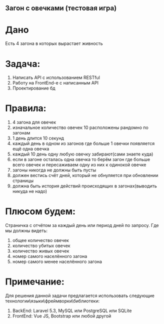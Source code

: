##  Загон с овечками (тестовая игра)

# Дано
Есть 4 загона в которых вырастает живность

# Задача:
1. Написать API с использованием RESTful
2. Работу на FrontEnd-e с написанным API
3. Проектирование бд

# Правила:
1. 4 загона для овечек
2. изначальное количество овечек 10 расположены рандомно по загонам
3. 1 день длится 10 секунд
4. каждый день в одном из загонов где больше 1 овечки появляется ещё одна овечка
5. каждый 10 день одну любую овечку забирают(сами знаете куда)
6. если в загоне осталась одна овечка то берём загон где больше всего овечек и пересаживаем
одну из них к одинокой овечке
7. загоны никогда не должны быть пусты
8. должен вестись счёт дней, который не обнуляется при обновлении страницы
9. должна быть история действий происходящих в загонах(выводить никуда не надо)
# Плюсом будем:
Страничка с отчётом за каждый день или период дней по запросу. 
Где мы должны видеть:
1. общее количество овечек
2. количество убитых овечек
3. количество живых овечек
4. номер самого населённого загона
5. номер самого менее населённого загона

# Примечание:
Для решения данной задачи предлагается использовать следующие
технологии\языки\фреймворки\библиотеки:
1. BackEnd: Laravel 5.3, MySQL или PostgreSQL или SQLite
2. FrontEnd: Vue JS, Bootstrap или любой другой
